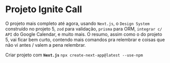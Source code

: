 # Projeto Ignite Call

O projeto mais completo até agora, usando `Next.js`, o `Design System` construído no projeto 5, `zod` para validação, `prisma` para ORM, `integrar c/ API` do Google Calendar, e muito mais. O resumo, assim como o do projeto 5, vai ficar bem curto, contendo mais comandos pra relembrar e coisas que não vi antes / valem a pena relembrar.

Criar projeto com **`Next.js`**
`npx create-next-app@latest --use-npm`
